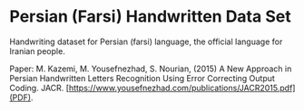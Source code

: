 # Persian (Farsi) Handwritten Data Set

Handwriting dataset for Persian (farsi) language, the official language for Iranian people.

Paper: M. Kazemi, M. Yousefnezhad, S. Nourian, (2015) A New Approach in Persian Handwritten Letters Recognition Using Error Correcting Output Coding. JACR. [https://www.yousefnezhad.com/publications/JACR2015.pdf](PDF).
